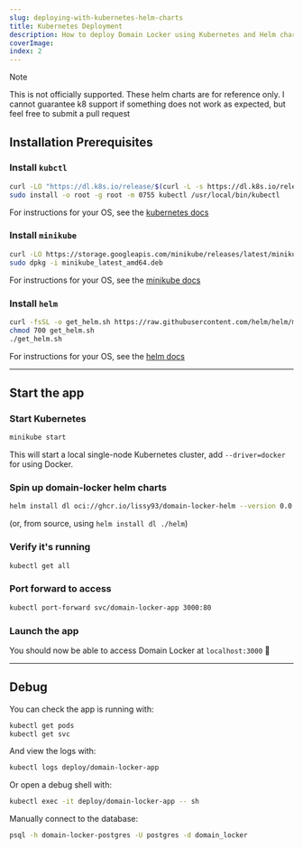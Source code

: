 ```yaml
---
slug: deploying-with-kubernetes-helm-charts
title: Kubernetes Deployment
description: How to deploy Domain Locker using Kubernetes and Helm charts
coverImage: 
index: 2
---
```



> [!NOTE]
> This is not officially supported. These helm charts are for reference only. I cannot guarantee k8 support if something does not work as expected, but feel free to submit a pull request


## Installation Prerequisites


### Install `kubctl`

```bash
curl -LO "https://dl.k8s.io/release/$(curl -L -s https://dl.k8s.io/release/stable.txt)/bin/linux/amd64/kubectl"
sudo install -o root -g root -m 0755 kubectl /usr/local/bin/kubectl
```

For instructions for your OS, see the [kubernetes docs](https://kubernetes.io/docs/tasks/tools/)

### Install `minikube`

```bash
curl -LO https://storage.googleapis.com/minikube/releases/latest/minikube_latest_amd64.deb
sudo dpkg -i minikube_latest_amd64.deb
```

For instructions for your OS, see the [minikube docs](https://minikube.sigs.k8s.io/docs/start)

### Install `helm`

```bash
curl -fsSL -o get_helm.sh https://raw.githubusercontent.com/helm/helm/main/scripts/get-helm-3
chmod 700 get_helm.sh
./get_helm.sh
```

For instructions for your OS, see the [helm docs](https://helm.sh/docs/intro/install/)

---

## Start the app


### Start Kubernetes

```bash
minikube start
```

This will start a local single-node Kubernetes cluster, add `--driver=docker` for using Docker.

### Spin up domain-locker helm charts

```bash
helm install dl oci://ghcr.io/lissy93/domain-locker-helm --version 0.0.8 --wait
```

(or, from source, using `helm install dl ./helm`)

### Verify it's running

```bash
kubectl get all
```

### Port forward to access

```bash
kubectl port-forward svc/domain-locker-app 3000:80
```

### Launch the app

You should now be able to access Domain Locker at `localhost:3000` 🎉

---


## Debug


You can check the app is running with:

```bash
kubectl get pods
kubectl get svc
```

And view the logs with:

```bash
kubectl logs deploy/domain-locker-app
```

Or open a debug shell with:

```bash
kubectl exec -it deploy/domain-locker-app -- sh
```

Manually connect to the database:

```bash
psql -h domain-locker-postgres -U postgres -d domain_locker
```

